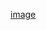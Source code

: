 [image](https://github.com/seyhansk/tasarim2/assets/116654079/90002d60-6d63-4bd9-9a25-c03ddf4e6d61)


 
